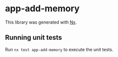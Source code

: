 # app-add-memory

This library was generated with [Nx](https://nx.dev).

## Running unit tests

Run `nx test app-add-memory` to execute the unit tests.
